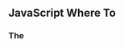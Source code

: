## JavaScript Where To

### The <script> Tag

In HTML, JavaScript code is inserted between `<script>` and `</script>` tags.

```javascript
<script>
document.getElementById("demo").innerHTML = "My First JavaScript";
</script>
```



### JavaScript in <head> or <body>

Scripts can be placed in the `<body>`, or in the `<head>` section of an HTML page, or in both.



### External JavaScript

```html
<script src="myScript.js"></script>
```

To add several script files to one page - use several script tags:

```html
<script src="myScript1.js"></script>
<script src="myScript2.js"></script>
```



## JavaScript Output

* Writing into an HTML element, using `innerHTML`.
* Writing into the HTML output using `document.write()`.
* Writing into an alert box, using `window.alert()`.
* Writing into the browser console, using `console.log()`.

### Using document.write( )

Using document.write() after an HTML document is loaded, will **delete all existing HTML**:

### Example

```html
<!DOCTYPE html>
<html>
<body>

<h1>My First Web Page</h1>
<p>My first paragraph.</p>

<button type="button" onclick="document.write(5 + 6)">Try it</button>

</body>
</html>
```

### Using window.alert()

You can skip the `window` keyword.

In JavaScript, the window object is the global scope object. This means that variables, properties, and methods by default belong to the window object. This also means that specifying the `window` keyword is optional.

## JavaScript Statements

## Semicolons ;

Semicolons separate JavaScript statements.

Add a semicolon at the end of each executable statement



## JavaScript White Space

JavaScript ignores multiple spaces. You can add white space to your script to make it more readable.

The following lines are equivalent:

```javascript
let person = "Hege";
let person="Hege";
```



### JavaScript Line Length and Line Breaks

For best readability, programmers often like to avoid code lines longer than 80 characters.

If a JavaScript statement does not fit on one line, the best place to break it is after an operator:

```javascript
document.getElementById("demo").innerHTML =
"Hello Dolly!";
```



### JavaScript Keywords

JavaScript statements often start with a **keyword** to identify the JavaScript action to be performed.

https://www.w3schools.com/js/js_statements.asp



## JavaScript Syntax

### JavaScript Values

The JavaScript syntax defines two types of values:

* fixed values
* Variable values

Fixed values are called **Literals**. Variable values are called **Variables**.

### JavaScript Literals

**Numbers** are written with or without decimals: 

```javascript
10.50
1001
```

 **Strings** are text, written within double or single quotes: 

```javascript
"John Doe"
'John Doe'
```



### JavaScript Variables

In a programming language, **variables** are used to **store** data values.

JavaScript uses the keywords `var`, `let` and `const` to **declare** variables.

An **equal sign** is used to **assign values** to variables.



### JavaScript Expressions

An expression is a combination of values, variables, and operators, which computes to a value.

The computation is called an evaluation.

For example, 5 * 10 evaluates to 50:

```javascript
5 * 10
```

Expressions can also contain variable values:

```javascript
x * 10
```



### JavaScript Keywords

JavaScript **keywords** are used to identify actions to be performed.

The `let` keyword tells the browser to create variables:

```javascript
let x, y;
x = 5 + 6;
y = x * 10;
```

The `var` keyword also tells the browser to create variables:

```javascript
var x, y;
x = 5 + 6;
y = x * 10;
```



### JavaScript Comments

Not all JavaScript statements are "executed".

Code after double slashes `//` or between `/*` and `*/` is treated as a **comment**.

```javascript
let x = 5;   // I will be executed

// x = 6;   I will NOT be executed
```



### JavaScript Identifiers / Names

Identifiers are JavaScript names.

Identifiers are used to name variables and keywords, and functions.

The rules for legal names are the same in most programming languages.

A JavaScript name must begin with:

* A letter (A-Z or a-z)
* A dollar sign ($)
* Or an underscore (_)

Numbers are not allowed as the first character in names.

This way JavaScript can easily distinguish identifiers from numbers.



## JavaScript Variables

### 4 Ways to Declare a JavaScript Variable:

* Using `var`
* Using `let`
* Using `const`
* Using nothing

```javascript
//Using `var`
var x = 5;
var y = 6;
var z = x + y;
//Using `let`
let x = 5;
let y = 6;
let z = x + y;
//Using `const`
const price1 = 5;
const price2 = 6;
let total = price1 + price2;
//Using nothing
x = 5;
y = 6;
z = x + y;
```

### When to Use JavaScript var?

Always declare JavaScript variables with `var`,`let`, or`const`. The `var` keyword is used in all JavaScript code from 1995 to 2015. The `let` and `const` keywords were added to JavaScript in 2015. If you want your code to run in older browsers, you must use `var`.

### When to Use JavaScript const?

If you want a general rule: always declare variables with `const`. If you think the value of the variable can change, use `let`. In this example, `price1`, `price2`, and `total`, are variables:

### JavaScript Dollar Sign $

Using the dollar sign is not very common in JavaScript, but professional programmers often use it as an alias for the main function in a JavaScript library.

In the JavaScript library jQuery, for instance, the main function `$` is used to select HTML elements. In jQuery `$("p");` means "select all p elements".

## JavaScript Let

Variables defined with `let` cannot be Redeclared.

Variables defined with `let` must be Declared before use.

Variables defined with `let` have Block Scope.

### Cannot be Redeclared

```javascript
let x = "John Doe";
let x = 0;
// SyntaxError: 'x' has already been declared

var x = "John Doe";
var x = 0;
//With var you can
```

## Block Scope

Before ES6 (2015), JavaScript had only **Global Scope** and **Function Scope**.

ES6 introduced two important new JavaScript keywords: `let` and `const`.

These two keywords provide **Block Scope** in JavaScript.

Variables declared inside a { } block cannot be accessed from outside the block:

```javascript
{ 
  let x = 2;
}
// x can NOT be used here

//Variables declared with the var keyword can NOT have block scope.
//Variables declared inside a { } block can be accessed from outside the block.
{ 
  var x = 2; 
}
// x CAN be used here
```

### Redeclaring Variables

Redeclaring a variable using the `var` keyword can impose problems.

Redeclaring a variable inside a block will also redeclare the variable outside the block:

```javascript
var x = 10;
// Here x is 10
{ 
var x = 2;
// Here x is 2
}
// Here x is 2
```

Redeclaring a variable using the `let` keyword can solve this problem.

Redeclaring a variable inside a block will not redeclare the variable outside the block:

```javascript
let x = 10;
// Here x is 10
{
let x = 2;
// Here x is 2
}
// Here x is 10
```

### Let Hoisting

Variables defined with `var` are **hoisted** to the top and can be initialized at any time.

Meaning: You can use the variable before it is declared:

```javascript
carName = "Volvo";
var carName;
//it's ok
```

If you want to learn more about hoisting, study the chapter [JavaScript Hoisting](https://www.w3schools.com/js/js_hoisting.asp).

Variables defined with `let` are also hoisted to the top of the block, but not initialized.

Meaning: Using a `let` variable before it is declared will result in a `ReferenceError`:

```javascript
carName = "Saab";
let carName = "Volvo";
//it's not ok
```

## JavaScript Const

Variables defined with `const` cannot be Redeclared.

Variables defined with `const` cannot be Reassigned.

Variables defined with `const` have Block Scope.

### Cannot be Reassigned

```javascript
const PI = 3.141592653589793;
PI = 3.14;      // This will give an error
PI = PI + 10;   // This will also give an error
```

### Must be Assigned

```javascript
const PI = 3.14159265359;
//ok

const PI;
PI = 3.14159265359;
//not ok
```

### Block Scope

Declaring a variable with `const` is similar to `let` when it comes to **Block Scope**.

The x declared in the block, in this example, is not the same as the x declared outside the block:

```javascript
const x = 10;
// Here x is 10
{ 
const x = 2;
// Here x is 2
}
// Here x is 10
```

## JavaScript Operators

### Arithmetic Operators

![avatar](images/Screenshot 2022-11-20 at 10.45.30.png)

### JavaScript Assignment Operators

![Screenshot 2022-11-20 at 10.49.54](images/Screenshot 2022-11-20 at 10.49.54.png)

### JavaScript Comparison Operators

![Screenshot 2022-11-20 at 10.52.34](images/Screenshot 2022-11-20 at 10.52.34.png)

### JavaScript Bitwise Operators

![Screenshot 2022-11-20 at 10.54.22](images/Screenshot 2022-11-20 at 10.54.22.png)

### JavaScript Logical Operators

![Screenshot 2022-11-20 at 10.57.33](images/Screenshot 2022-11-20 at 10.57.33.png)
